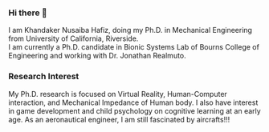 ### Hi there 👋 
I am Khandaker Nusaiba Hafiz, doing my Ph.D. in Mechanical Engineering from University of California, Riverside.  
I am currently a Ph.D. candidate in Bionic Systems Lab of Bourns College of Engineering and working with Dr. Jonathan Realmuto. 
### Research Interest
My Ph.D. research is focused on Virtual Reality, Human-Computer interaction, and Mechanical Impedance of Human body. 
I also have interest in game development and child psychology on cognitive learning at an early age. 
As an aeronautical engineer, I am still fascinated by aircrafts!!!

<!--
**KNHafiz/KNHafiz** is a ✨ _special_ ✨ repository because its `README.md` (this file) appears on your GitHub profile.

Here are some ideas to get you started:

- 🔭 I’m currently working on ...
- 🌱 I’m currently learning ...
- 👯 I’m looking to collaborate on ...
- 🤔 I’m looking for help with ...
- 💬 Ask me about ...
- 📫 How to reach me: ...
- 😄 Pronouns: ...
- ⚡ Fun fact: ...
-->

